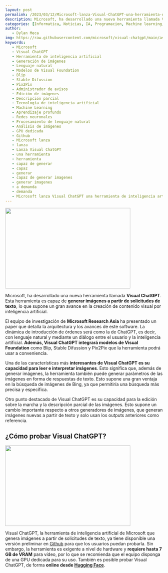 ```yaml
---
layout: post
permalink: /2023/03/12/Microsoft-lanza-Visual-ChatGPT-una-herramienta-de-inteligencia-artificial-capaz-de-generar-imágenes-a-demanda.html
description: Microsoft, ha desarrollado una nueva herramienta llamada Visual ChatGPT. Esta herramienta es capaz de generar imágenes a partir de solicitudes de texto, lo que supone un gran avance en la creación de contenido visual por inteligencia artificial.
categories: [Informatica, Noticias, IA, Programacion, Machine learning, GPT]
author:
   - Dylan Meca
img: https://raw.githubusercontent.com/microsoft/visual-chatgpt/main/assets/figure.jpg
keywords:
   - Microsoft
   - Visual ChatGPT
   - Herramienta de inteligencia artificial
   - Generación de imágenes
   - Lenguaje natural
   - Modelos de Visual Foundation
   - Blip
   - Stable Difussion
   - Pix2Pix
   - Administrador de avisos
   - Edición de imágenes
   - Descripción parcial
   - Tecnología de inteligencia artificial
   - Machine Learning
   - Aprendizaje profundo
   - Redes neuronales
   - Procesamiento de lenguaje natural
   - Análisis de imágenes
   - GPU dedicada
   - Github
   - Microsoft lanza
   - lanza
   - Lanza Visual ChatGPT
   - una herramienta
   - herramienta 
   - capaz de generar 
   - capaz 
   - generar 
   - capaz de generar imagenes
   - generar imagenes 
   - a demanda 
   - demanda 
   - Microsoft lanza Visual ChatGPT una herramienta de inteligencia artificial capaz de generar imágenes a demanda
---
```


<img src="https://raw.githubusercontent.com/microsoft/visual-chatgpt/main/assets/figure.jpg" width="400px" height="257px">

Microsoft, ha desarrollado una nueva herramienta llamada **Visual ChatGPT**. Esta herramienta es capaz de **generar imágenes a partir de solicitudes de texto**, lo que supone un gran avance en la creación de contenido visual por inteligencia artificial.

El equipo de investigación de **Microsoft Research Asia** ha presentado un paper que detalla la arquitectura y los avances de este software. La dinámica de introducción de órdenes será como la de ChatGPT, es decir, con lenguaje natural y mediante un diálogo entre el usuario y la inteligencia artificial. **Además, Visual ChatGPT integrará modelos de Visual Foundation** como Blip, Stable Difussion y Pix2Pix que la herramienta podrá usar a conveniencia.

Una de las características más **interesantes de Visual ChatGPT es su capacidad para leer e interpretar imágenes**. Esto significa que, además de generar imágenes, la herramienta también puede generar parámetros de las imágenes en forma de respuestas de texto. Esto supone una gran ventaja en la búsqueda de imágenes de Bing, ya que permitiría una búsqueda más precisa y específica.

Otro punto destacado de Visual ChatGPT es su capacidad para la edición sobre la marcha y la descripción parcial de las imágenes. Esto supone un cambio importante respecto a otros generadores de imágenes, que generan imágenes nuevas a partir de texto y solo usan los outputs anteriores como referencia.

## ¿Cómo probar Visual ChatGPT?

<img src="https://raw.githubusercontent.com/microsoft/visual-chatgpt/main/assets/demo_short.gif" width="400px" height="257px">

Visual ChatGPT, la herramienta de inteligencia artificial de Microsoft que genera imágenes a partir de solicitudes de texto, ya tiene disponible una versión preliminar en [Github](https://github.com/microsoft/visual-chatgpt) para que los usuarios puedan probarla. Sin embargo, la herramienta es exigente a nivel de hardware y **requiere hasta 7 GB de VRAM** para vídeo, por lo que se recomienda que el equipo disponga de una GPU dedicada para su uso. También es posible probar Visual ChatGPT, de forma **online desde [Hugging Face](https://huggingface.co/spaces/microsoft/visual_chatgpt)**.
